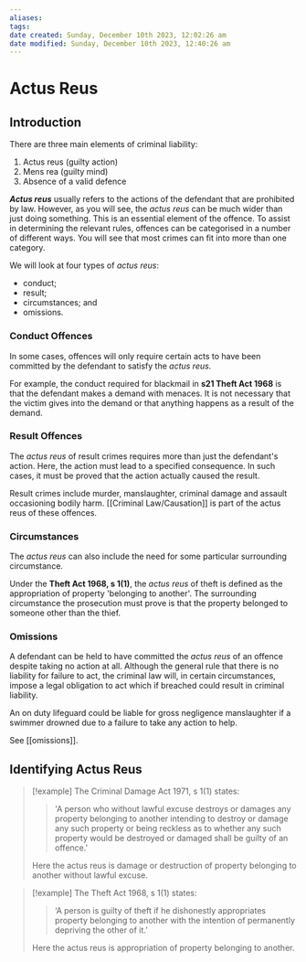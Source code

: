 ```yaml
---
aliases: 
tags: 
date created: Sunday, December 10th 2023, 12:02:26 am
date modified: Sunday, December 10th 2023, 12:40:26 am
---
```


# Actus Reus

## Introduction

There are three main elements of criminal liability:

1. Actus reus (guilty action)
2. Mens rea (guilty mind)
3. Absence of a valid defence

**_Actus reus_** usually refers to the actions of the defendant that are prohibited by law. However, as you will see, the _actus reus_ can be much wider than just doing something. This is an essential element of the offence. To assist in determining the relevant rules, offences can be categorised in a number of different ways. You will see that most crimes can fit into more than one category.

We will look at four types of _actus reus_:

- conduct;
- result;
- circumstances; and
- omissions.

### Conduct Offences

In some cases, offences will only require certain acts to have been committed by the defendant to satisfy the _actus reus._

For example, the conduct required for blackmail in **s21 Theft Act 1968** is that the defendant makes a demand with menaces. It is not necessary that the victim gives into the demand or that anything happens as a result of the demand.

### Result Offences

The _actus reus_ of result crimes requires more than just the defendant's action. Here, the action must lead to a specified consequence. In such cases, it must be proved that the action actually caused the result.

Result crimes include murder, manslaughter, criminal damage and assault occasioning bodily harm. [[Criminal Law/Causation]] is part of the actus reus of these offences.

### Circumstances

The _actus reus_ can also include the need for some particular surrounding circumstance.

Under the **Theft Act 1968, s 1(1)**, the _actus reus_ of theft is defined as the appropriation of property 'belonging to another'. The surrounding circumstance the prosecution must prove is that the property belonged to someone other than the thief.

### Omissions

A defendant can be held to have committed the _actus reus_ of an offence despite taking no action at all. Although the general rule that there is no liability for failure to act, the criminal law will, in certain circumstances, impose a legal obligation to act which if breached could result in criminal liability.

An on duty lifeguard could be liable for gross negligence manslaughter if a swimmer drowned due to a failure to take any action to help.

See [[omissions]].

## Identifying Actus Reus

> [!example]
> The Criminal Damage Act 1971, s 1(1) states:
> 
> > 'A person who without lawful excuse destroys or damages any property belonging to another intending to destroy or damage any such property or being reckless as to whether any such property would be destroyed or damaged shall be guilty of an offence.'
> 
> Here the actus reus is damage or destruction of property belonging to another without lawful excuse.

> [!example]
> The Theft Act 1968, s 1(1) states:
> 
> > ‘A person is guilty of theft if he dishonestly appropriates property belonging to another with the intention of permanently depriving the other of it.’
> 
> Here the actus reus is appropriation of property belonging to another.
